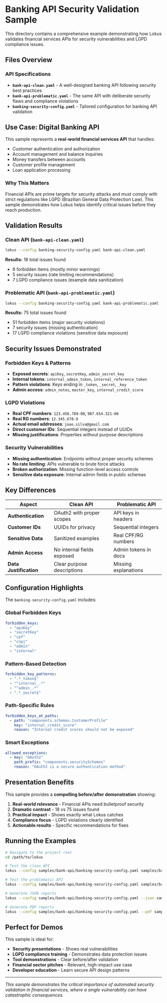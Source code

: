 # Banking API Security Validation Sample

This directory contains a comprehensive example demonstrating how Lokus validates financial services APIs for security vulnerabilities and LGPD compliance issues.

## Files Overview

### API Specifications
- **`bank-api-clean.yaml`** - A well-designed banking API following security best practices
- **`bank-api-problematic.yaml`** - The same API with deliberate security flaws and compliance violations
- **`banking-security-config.yaml`** - Tailored configuration for banking API validation

## Use Case: Digital Banking API

This sample represents a **real-world financial services API** that handles:
- Customer authentication and authorization
- Account management and balance inquiries
- Money transfers between accounts
- Customer profile management
- Loan application processing

### Why This Matters
Financial APIs are prime targets for security attacks and must comply with strict regulations like LGPD (Brazilian General Data Protection Law). This sample demonstrates how Lokus helps identify critical issues before they reach production.

## Validation Results

### Clean API (`bank-api-clean.yaml`)
```bash
lokus --config banking-security-config.yaml bank-api-clean.yaml
```
**Results:** 18 total issues found
- 6 forbidden items (mostly minor warnings)
- 5 security issues (rate limiting recommendations)
- 7 LGPD compliance issues (example data sanitization)

### Problematic API (`bank-api-problematic.yaml`)
```bash
lokus --config banking-security-config.yaml bank-api-problematic.yaml
```
**Results:** 75 total issues found
- 51 forbidden items (major security violations)
- 7 security issues (missing authentication)
- 17 LGPD compliance violations (sensitive data exposure)

## Security Issues Demonstrated

### Forbidden Keys & Patterns
- **Exposed secrets**: `apiKey`, `secretKey`, `admin_secret_key`
- **Internal tokens**: `internal_admin_token`, `internal_reference_token`
- **Pattern violations**: Keys ending in `_token`, `_secret`, `_key`
- **Admin access**: `admin_notes`, `master_key`, `internal_credit_score`

### LGPD Violations
- **Real CPF numbers**: `123.456.789-00`, `987.654.321-00`
- **Real RG numbers**: `12.345.678-9`
- **Actual email addresses**: `joao.silva@gmail.com`
- **Direct customer IDs**: Sequential integers instead of UUIDs
- **Missing justifications**: Properties without purpose descriptions

### Security Vulnerabilities
- **Missing authentication**: Endpoints without proper security schemes
- **No rate limiting**: APIs vulnerable to brute force attacks
- **Broken authorization**: Missing function-level access controls
- **Sensitive data exposure**: Internal admin fields in public schemas

## Key Differences

| Aspect | Clean API | Problematic API |
|--------|-----------|-----------------|
| **Authentication** | OAuth2 with proper scopes | API keys in headers |
| **Customer IDs** | UUIDs for privacy | Sequential integers |
| **Sensitive Data** | Sanitized examples | Real CPF/RG numbers |
| **Admin Access** | No internal fields exposed | Admin tokens in docs |
| **Data Justification** | Clear purpose descriptions | Missing explanations |

## Configuration Highlights

The `banking-security-config.yaml` includes:

### Global Forbidden Keys
```yaml
forbidden_keys:
  - "apiKey"
  - "secretKey"
  - "cpf"
  - "cnpj"
  - "admin"
  - "internal"
```

### Pattern-Based Detection
```yaml
forbidden_key_patterns:
  - ".*_token$"
  - "^internal_.*"
  - "^admin_.*"
  - ".*_secret$"
```

### Path-Specific Rules
```yaml
forbidden_keys_at_paths:
  - path: "components.schemas.CustomerProfile"
    key: "internal_credit_score"
    reason: "Internal credit scores should not be exposed"
```

### Smart Exceptions
```yaml
allowed_exceptions:
  - key: "OAuth2"
    path_prefix: "components.securitySchemes"
    reason: "OAuth2 is a secure authentication method"
```

## Presentation Benefits

This sample provides a **compelling before/after demonstration** showing:

1. **Real-world relevance** - Financial APIs need bulletproof security
2. **Dramatic contrast** - 18 vs 75 issues found
3. **Practical impact** - Shows exactly what Lokus catches
4. **Compliance focus** - LGPD violations clearly identified
5. **Actionable results** - Specific recommendations for fixes

## Running the Examples

```bash
# Navigate to the project root
cd /path/to/lokus

# Test the clean API
lokus --config samples/bank-api/banking-security-config.yaml samples/bank-api/bank-api-clean.yaml

# Test the problematic API
lokus --config samples/bank-api/banking-security-config.yaml samples/bank-api/bank-api-problematic.yaml

# Generate JSON reports
lokus --config samples/bank-api/banking-security-config.yaml --json samples/bank-api/bank-api-problematic.yaml

# Generate PDF reports
lokus --config samples/bank-api/banking-security-config.yaml --pdf samples/bank-api/bank-api-problematic.yaml
```

## Perfect for Demos

This sample is ideal for:
- **Security presentations** - Shows real vulnerabilities
- **LGPD compliance training** - Demonstrates data protection issues
- **Tool demonstrations** - Clear before/after validation
- **Financial sector pitches** - Relevant, high-impact use case
- **Developer education** - Learn secure API design patterns

---

*This sample demonstrates the critical importance of automated security validation in financial services, where a single vulnerability can have catastrophic consequences.*